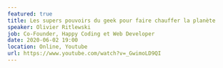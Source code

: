 ```yaml
---
featured: true
title: Les supers pouvoirs du geek pour faire chauffer la planète
speaker: Olivier Ritlewski
job: Co-Founder, Happy Coding et Web Developer
date: 2020-06-02 19:00
location: Online, Youtube
url: https://www.youtube.com/watch?v=_GwimoLD9QI
---
```

